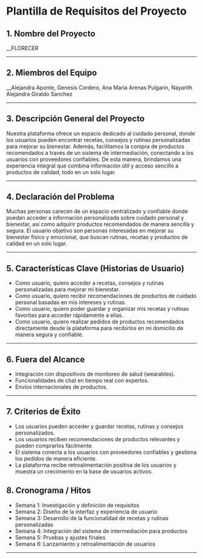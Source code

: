 # Plantilla de Requisitos del Proyecto

## 1. Nombre del Proyecto  
__FLORECER

---

## 2. Miembros del Equipo  
__Alejandra Aponte, Genesis Cordero, Ana Maria Arenas Pulgarin, Nayarith Alejandra Giraldo Sanchez

---

## 3. Descripción General del Proyecto  
Nuestra plataforma ofrece un espacio dedicado al cuidado personal, donde los usuarios pueden encontrar recetas, consejos y rutinas personalizadas para mejorar su bienestar. Además, facilitamos la compra de productos recomendados a través de un sistema de intermediación, conectando a los usuarios con proveedores confiables. De esta manera, brindamos una experiencia integral que combina información útil y acceso sencillo a productos de calidad, todo en un solo lugar.

---

## 4. Declaración del Problema  
Muchas personas carecen de un espacio centralizado y confiable donde puedan acceder a información personalizada sobre cuidado personal y bienestar, así como adquirir productos recomendados de manera sencilla y segura. El usuario objetivo son personas interesadas en mejorar su bienestar físico y emocional, que buscan rutinas, recetas y productos de calidad en un solo lugar.

---

## 5. Características Clave (Historias de Usuario)  
- Como usuario, quiero acceder a recetas, consejos y rutinas personalizadas para mejorar mi bienestar.
- Como usuario, quiero recibir recomendaciones de productos de cuidado personal basadas en mis intereses y rutinas.
- Como usuario, quiero poder guardar y organizar mis recetas y rutinas favoritas para acceder rápidamente a ellas.
- Como usuario, quiero realizar pedidos de productos recomendados directamente desde la plataforma para recibirlos en mi domicilio de manera segura y confiable.

---

## 6. Fuera del Alcance  
- Integración con dispositivos de monitoreo de salud (wearables).
- Funcionalidades de chat en tiempo real con expertos.
- Envíos internacionales de productos.

---

## 7. Criterios de Éxito  
- Los usuarios pueden acceder y guardar recetas, rutinas y consejos personalizados.
- Los usuarios reciben recomendaciones de productos relevantes y pueden comprarlos fácilmente.
- El sistema conecta a los usuarios con proveedores confiables y gestiona los pedidos de manera eficiente.
- La plataforma recibe retroalimentación positiva de los usuarios y muestra un crecimiento en la base de usuarios activos.

## 8. Cronograma / Hitos  
- Semana 1: Investigación y definición de requisitos
- Semana 2: Diseño de la interfaz y experiencia de usuario
- Semana 3: Desarrollo de la funcionalidad de recetas y rutinas personalizadas
- Semana 4: Integración del sistema de intermediación para productos
- Semana 5: Pruebas y ajustes finales
- Semana 6: Lanzamiento y retroalimentación de usuarios

---
